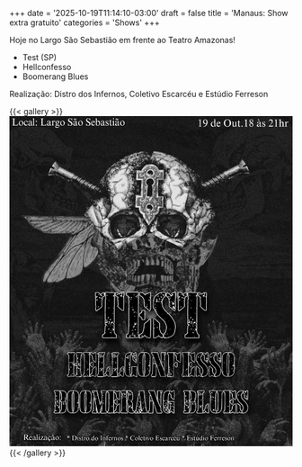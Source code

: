 +++
date = '2025-10-19T11:14:10-03:00'
draft = false
title = 'Manaus: Show extra gratuito'
categories = 'Shows'
+++

Hoje no Largo São Sebastião em frente ao Teatro Amazonas!

<!--more-->

- Test (SP)
- Hellconfesso
- Boomerang Blues

Realização: Distro dos Infernos, Coletivo Escarcéu e Estúdio Ferreson

{{< gallery >}}
<img src="featured.jpg" class="grid-w50 md:grid-w33 xl:grid-w25" />
{{< /gallery >}}
